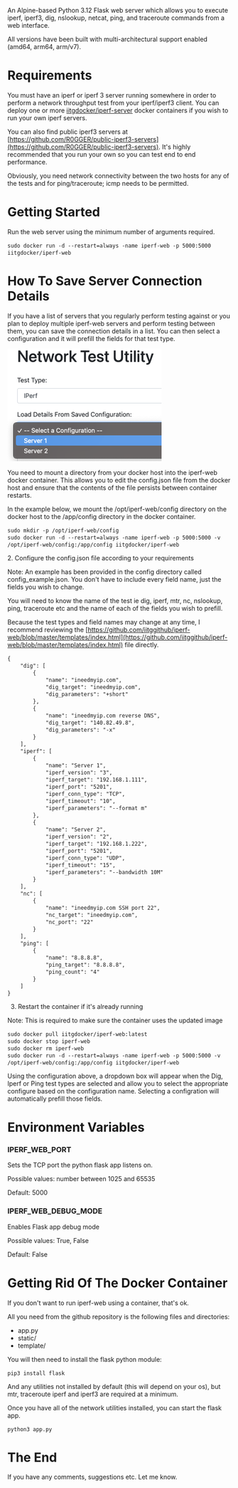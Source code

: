 An Alpine-based Python 3.12 Flask web server which allows you to execute iperf, iperf3, dig, nslookup, netcat, ping, and traceroute commands from a web interface.

All versions have been built with multi-architectural support enabled (amd64, arm64, arm/v7).

# Requirements

You must have an iperf or iperf 3 server running somewhere in order to perform a network throughput test from your iperf/iperf3 client. You can deploy one or more [iitgdocker/iperf-server](https://hub.docker.com/r/iitgdocker/iperf-server) docker containers if you wish to run your own iperf servers.

You can also find public iperf3 servers at [https://github.com/R0GGER/public-iperf3-servers](https://github.com/R0GGER/public-iperf3-servers). It's highly recommended that you run your own so you can test end to end performance.

Obviously, you need network connectivity between the two hosts for any of the tests and for ping/traceroute; icmp needs to be permitted.

# Getting Started

Run the web server using the minimum number of arguments required.

```
sudo docker run -d --restart=always -name iperf-web -p 5000:5000 iitgdocker/iperf-web
```

# How To Save Server Connection Details

If you have a list of servers that you regularly perform testing against or you plan to deploy multiple iperf-web servers and perform testing between them, you can save the connection details in a list. You can then select a configuration and it will prefill the fields for that test type.

![Server Configuration Details](https://github.com/iitggithub/iperf-web/blob/master/NTU_Server_Details.png?raw=true)

You need to mount a directory from your docker host into the iperf-web docker container. This allows you to edit the config.json file from the docker host and ensure that the contents of the file persists between container restarts.

In the example below, we mount the /opt/iperf-web/config directory on the docker host to the /app/config directory in the docker container.

```
sudo mkdir -p /opt/iperf-web/config
sudo docker run -d --restart=always -name iperf-web -p 5000:5000 -v /opt/iperf-web/config:/app/config iitgdocker/iperf-web
```

2\. Configure the config.json file according to your requirements

Note: An example has been provided in the config directory called config_example.json. You don't have to include every field name, just the fields you wish to change.

You will need to know the name of the test ie dig, iperf, mtr, nc, nslookup, ping, traceroute etc and the name of each of the fields you wish to prefill.

Because the test types and field names may change at any time, I recommend reviewing the [https://github.com/iitggithub/iperf-web/blob/master/templates/index.html](https://github.com/iitggithub/iperf-web/blob/master/templates/index.html) file directly.

```
{
    "dig": [
        {
            "name": "ineedmyip.com",
            "dig_target": "ineedmyip.com",
            "dig_parameters": "+short"
        },
        {
            "name": "ineedmyip.com reverse DNS",
            "dig_target": "140.82.49.8",
            "dig_parameters": "-x"
        }
    ],
    "iperf": [
        {
            "name": "Server 1",
            "iperf_version": "3",
            "iperf_target": "192.168.1.111",
            "iperf_port": "5201",
            "iperf_conn_type": "TCP",
            "iperf_timeout": "10",
            "iperf_parameters": "--format m"
        },
        {
            "name": "Server 2",
            "iperf_version": "2",
            "iperf_target": "192.168.1.222",
            "iperf_port": "5201",
            "iperf_conn_type": "UDP",
            "iperf_timeout": "15",
            "iperf_parameters": "--bandwidth 10M"
        }
    ],
    "nc": [
        {
            "name": "ineedmyip.com SSH port 22",
            "nc_target": "ineedmyip.com",
            "nc_port": "22"
        }
    ],
    "ping": [
        {
            "name": "8.8.8.8",
            "ping_target": "8.8.8.8",
            "ping_count": "4"
        }
    ]
}
```

3. Restart the container if it's already running

Note: This is required to make sure the container uses the updated image

```
sudo docker pull iitgdocker/iperf-web:latest
sudo docker stop iperf-web
sudo docker rm iperf-web
sudo docker run -d --restart=always -name iperf-web -p 5000:5000 -v /opt/iperf-web/config:/app/config iitgdocker/iperf-web

```

Using the configuration above, a dropdown box will appear when the Dig, Iperf or Ping test types are selected and allow you to select the appropriate configure based on the configuration name. Selecting a configration will automatically prefill those fields.

# Environment Variables

### IPERF\_WEB\_PORT

Sets the TCP port the python flask app listens on.

Possible values: number between 1025 and 65535

Default: 5000

### IPERF\_WEB\_DEBUG\_MODE

Enables Flask app debug mode

Possible values: True, False

Default: False

# Getting Rid Of The Docker Container

If you don't want to run iperf-web using a container, that's ok.

All you need from the github repository is the following files and directories:

 * app.py
 * static/
 * template/

You will then need to install the flask python module:

```
pip3 install flask
```

And any utilities not installed by default (this will depend on your os), but mtr, traceroute iperf and iperf3 are required at a minimum.

Once you have all of the network utilities installed, you can start the flask app.

```
python3 app.py
```

# The End

If you have any comments, suggestions etc. Let me know.

